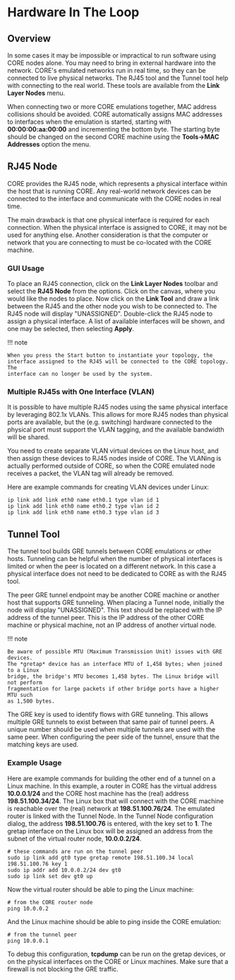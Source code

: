 # Hardware In The Loop

## Overview

In some cases it may be impossible or impractical to run software using CORE
nodes alone. You may need to bring in external hardware into the network.
CORE's emulated networks run in real time, so they can be connected to live
physical networks. The RJ45 tool and the Tunnel tool help with connecting to
the real world. These tools are available from the **Link Layer Nodes** menu.

When connecting two or more CORE emulations together, MAC address collisions
should be avoided. CORE automatically assigns MAC addresses to interfaces when
the emulation is started, starting with **00:00:00:aa:00:00** and incrementing
the bottom byte. The starting byte should be changed on the second CORE machine
using the **Tools->MAC Addresses** option the menu.

## RJ45 Node

CORE provides the RJ45 node, which represents a physical
interface within the host that is running CORE. Any real-world network
devices can be connected to the interface and communicate with the CORE nodes in real time.

The main drawback is that one physical interface is required for each
connection. When the physical interface is assigned to CORE, it may not be used
for anything else. Another consideration is that the computer or network that
you are connecting to must be co-located with the CORE machine.

### GUI Usage

To place an RJ45 connection, click on the **Link Layer Nodes** toolbar and select
the **RJ45 Node** from the options. Click on the canvas, where you would like
the nodes to place. Now click on the **Link Tool** and draw a link between the RJ45
and the other node you wish to be connected to. The RJ45 node will display "UNASSIGNED".
Double-click the RJ45 node to assign a physical interface. A list of available
interfaces will be shown, and one may be selected, then selecting **Apply**.

!!! note

    When you press the Start button to instantiate your topology, the
    interface assigned to the RJ45 will be connected to the CORE topology. The
    interface can no longer be used by the system.

### Multiple RJ45s with One Interface (VLAN)

It is possible to have multiple RJ45 nodes using the same physical interface
by leveraging 802.1x VLANs. This allows for more RJ45 nodes than physical ports
are available, but the (e.g. switching) hardware connected to the physical port
must support the VLAN tagging, and the available bandwidth will be shared.

You need to create separate VLAN virtual devices on the Linux host,
and then assign these devices to RJ45 nodes inside of CORE. The VLANing is
actually performed outside of CORE, so when the CORE emulated node receives a
packet, the VLAN tag will already be removed.

Here are example commands for creating VLAN devices under Linux:

```shell
ip link add link eth0 name eth0.1 type vlan id 1
ip link add link eth0 name eth0.2 type vlan id 2
ip link add link eth0 name eth0.3 type vlan id 3
```

## Tunnel Tool

The tunnel tool builds GRE tunnels between CORE emulations or other hosts.
Tunneling can be helpful when the number of physical interfaces is limited or
when the peer is located on a different network. In this case a physical interface does
not need to be dedicated to CORE as with the RJ45 tool.

The peer GRE tunnel endpoint may be another CORE machine or another
host that supports GRE tunneling. When placing a Tunnel node, initially
the node will display "UNASSIGNED". This text should be replaced with the IP
address of the tunnel peer. This is the IP address of the other CORE machine or
physical machine, not an IP address of another virtual node.

!!! note

    Be aware of possible MTU (Maximum Transmission Unit) issues with GRE devices.
    The *gretap* device has an interface MTU of 1,458 bytes; when joined to a Linux
    bridge, the bridge's MTU becomes 1,458 bytes. The Linux bridge will not perform
    fragmentation for large packets if other bridge ports have a higher MTU such
    as 1,500 bytes.

The GRE key is used to identify flows with GRE tunneling. This allows multiple
GRE tunnels to exist between that same pair of tunnel peers. A unique number
should be used when multiple tunnels are used with the same peer. When
configuring the peer side of the tunnel, ensure that the matching keys are
used.

### Example Usage

Here are example commands for building the other end of a tunnel on a Linux
machine. In this example, a router in CORE has the virtual address
**10.0.0.1/24** and the CORE host machine has the (real) address
**198.51.100.34/24**. The Linux box
that will connect with the CORE machine is reachable over the (real) network
at **198.51.100.76/24**.
The emulated router is linked with the Tunnel Node. In the
Tunnel Node configuration dialog, the address **198.51.100.76** is entered, with
the key set to **1**. The gretap interface on the Linux box will be assigned
an address from the subnet of the virtual router node,
**10.0.0.2/24**.

```shell
# these commands are run on the tunnel peer
sudo ip link add gt0 type gretap remote 198.51.100.34 local 198.51.100.76 key 1
sudo ip addr add 10.0.0.2/24 dev gt0
sudo ip link set dev gt0 up
```

Now the virtual router should be able to ping the Linux machine:

```shell
# from the CORE router node
ping 10.0.0.2
```

And the Linux machine should be able to ping inside the CORE emulation:

```shell
# from the tunnel peer
ping 10.0.0.1
```

To debug this configuration, **tcpdump** can be run on the gretap devices, or
on the physical interfaces on the CORE or Linux machines. Make sure that a
firewall is not blocking the GRE traffic.
